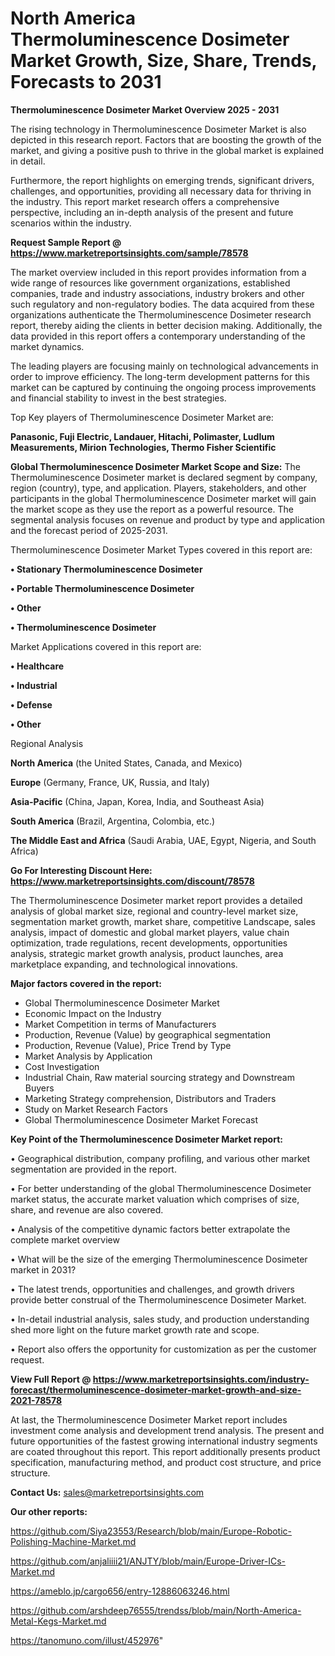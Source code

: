 # North America Thermoluminescence Dosimeter Market Growth, Size, Share, Trends, Forecasts to 2031

<Strong> Thermoluminescence Dosimeter Market Overview 2025 - 2031</strong>

The rising technology in Thermoluminescence Dosimeter Market is also depicted in this research report. Factors that are boosting the growth of the market, and giving a positive push to thrive in the global market is explained in detail.

Furthermore, the report highlights on emerging trends, significant drivers, challenges, and opportunities, providing all necessary data for thriving in the industry. This report market research offers a comprehensive perspective, including an in-depth analysis of the present and future scenarios within the industry.

<strong>Request Sample Report @ <a href=https://www.marketreportsinsights.com/sample/78578>https://www.marketreportsinsights.com/sample/78578</a></strong>

The market overview included in this report provides information from a wide range of resources like government organizations, established companies, trade and industry associations, industry brokers and other such regulatory and non-regulatory bodies. The data acquired from these organizations authenticate the Thermoluminescence Dosimeter research report, thereby aiding the clients in better decision making. Additionally, the data provided in this report offers a contemporary understanding of the market dynamics.

The leading players are focusing mainly on technological advancements in order to improve efficiency. The long-term development patterns for this market can be captured by continuing the ongoing process improvements and financial stability to invest in the best strategies.

Top Key players of Thermoluminescence Dosimeter Market are:

<strong>Panasonic, Fuji Electric, Landauer, Hitachi, Polimaster, Ludlum Measurements, Mirion Technologies, Thermo Fisher Scientific</strong>

<strong><b>Global Thermoluminescence Dosimeter Market Scope and Size:</b></strong>
The Thermoluminescence Dosimeter market is declared segment by company, region (country), type, and application. Players, stakeholders, and other participants in the global Thermoluminescence Dosimeter market will gain the market scope as they use the report as a powerful resource. The segmental analysis focuses on revenue and product by type and application and the forecast period of 2025-2031.

Thermoluminescence Dosimeter Market Types covered in this report are:

<strong>• Stationary Thermoluminescence Dosimeter

• Portable Thermoluminescence Dosimeter

• Other

• Thermoluminescence Dosimeter</strong>

Market Applications covered in this report are:

<strong>• Healthcare

• Industrial

• Defense

• Other</strong> 

Regional Analysis

<strong>North America</strong> (the United States, Canada, and Mexico)

<strong>Europe</strong> (Germany, France, UK, Russia, and Italy)

<strong>Asia-Pacific</strong> (China, Japan, Korea, India, and Southeast Asia)

<strong>South America</strong> (Brazil, Argentina, Colombia, etc.)

<strong>The Middle East and Africa</strong> (Saudi Arabia, UAE, Egypt, Nigeria, and South Africa)

<strong>Go For Interesting Discount Here: <a href=https://www.marketreportsinsights.com/discount/78578>https://www.marketreportsinsights.com/discount/78578</a></strong>

The Thermoluminescence Dosimeter market report provides a detailed analysis of global market size, regional and country-level market size, segmentation market growth, market share, competitive Landscape, sales analysis, impact of domestic and global market players, value chain optimization, trade regulations, recent developments, opportunities analysis, strategic market growth analysis, product launches, area marketplace expanding, and technological innovations.

<strong><b>Major factors covered in the report:</b></strong>
<ul>
  <li>Global Thermoluminescence Dosimeter Market </li>
  <li>Economic Impact on the Industry</li>
  <li>Market Competition in terms of Manufacturers</li>
  <li>Production, Revenue (Value) by geographical segmentation</li>
  <li>Production, Revenue (Value), Price Trend by Type</li>
  <li>Market Analysis by Application</li>
  <li>Cost Investigation</li>
  <li>Industrial Chain, Raw material sourcing strategy and Downstream Buyers</li>
  <li>Marketing Strategy comprehension, Distributors and Traders</li>
  <li>Study on Market Research Factors</li>
  <li>Global Thermoluminescence Dosimeter Market Forecast</li>
</ul>

<strong><b>Key Point of the Thermoluminescence Dosimeter Market report:</b></strong>

• Geographical distribution, company profiling, and various other market segmentation are provided in the report.

• For better understanding of the global Thermoluminescence Dosimeter market status, the accurate market valuation which comprises of size, share, and revenue are also covered.

• Analysis of the competitive dynamic factors better extrapolate the complete market overview

• What will be the size of the emerging Thermoluminescence Dosimeter market in 2031?

• The latest trends, opportunities and challenges, and growth drivers provide better construal of the Thermoluminescence Dosimeter Market.

• In-detail industrial analysis, sales study, and production understanding shed more light on the future market growth rate and scope.

• Report also offers the opportunity for customization as per the customer request.

<strong><b>View Full Report @ <a href=https://www.marketreportsinsights.com/industry-forecast/thermoluminescence-dosimeter-market-growth-and-size-2021-78578>https://www.marketreportsinsights.com/industry-forecast/thermoluminescence-dosimeter-market-growth-and-size-2021-78578</a></b></strong>


At last, the Thermoluminescence Dosimeter Market report includes investment come analysis and development trend analysis. The present and future opportunities of the fastest growing international industry segments are coated throughout this report. This report additionally presents product specification, manufacturing method, and product cost structure, and price structure.

<strong>Contact Us:</strong>
sales@marketreportsinsights.com

<strong>Our other reports:</strong>

<a href=https://github.com/Siya23553/Research/blob/main/Europe-Robotic-Polishing-Machine-Market.md>https://github.com/Siya23553/Research/blob/main/Europe-Robotic-Polishing-Machine-Market.md</a>

<a href=https://github.com/anjaliiii21/ANJTY/blob/main/Europe-Driver-ICs-Market.md>https://github.com/anjaliiii21/ANJTY/blob/main/Europe-Driver-ICs-Market.md</a>

<a href=https://ameblo.jp/cargo656/entry-12886063246.html>https://ameblo.jp/cargo656/entry-12886063246.html</a>

<a href=https://github.com/arshdeep76555/trendss/blob/main/North-America-Metal-Kegs-Market.md>https://github.com/arshdeep76555/trendss/blob/main/North-America-Metal-Kegs-Market.md</a>

<a href=https://tanomuno.com/illust/452976>https://tanomuno.com/illust/452976</a>"
